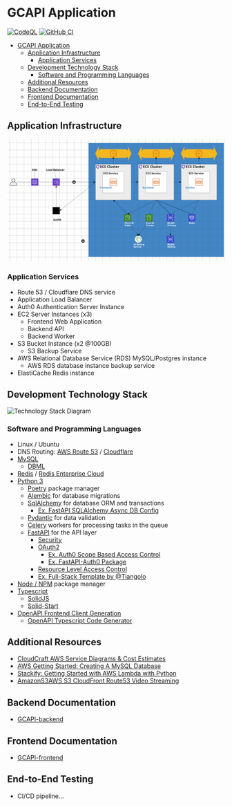 # GCAPI Application

[![CodeQL](https://github.com/joeygrable94/GCAPI/actions/workflows/codeql.yml/badge.svg)](https://github.com/joeygrable94/GCAPI/actions/workflows/codeql.yml) [![GitHub CI](https://github.com/joeygrable94/GCAPI/actions/workflows/ci.yml/badge.svg)](https://github.com/joeygrable94/GCAPI/actions/workflows/ci.yml)

- [GCAPI Application](#gcapi-application)
  - [Application Infrastructure](#application-infrastructure)
    - [Application Services](#application-services)
  - [Development Technology Stack](#development-technology-stack)
    - [Software and Programming Languages](#software-and-programming-languages)
  - [Additional Resources](#additional-resources)
  - [Backend Documentation](#backend-documentation)
  - [Frontend Documentation](#frontend-documentation)
  - [End-to-End Testing](#end-to-end-testing)

## Application Infrastructure

![Insfratructure Diagram](./docs/img/gcapi-aws-infrastructure-2d.png)

### Application Services

- Route 53 / Cloudflare DNS service
- Application Load Balancer
- Auth0 Authentication Server Instance
- EC2 Server Instances (x3)
  - Frontend Web Application
  - Backend API
  - Backend Worker
- S3 Bucket Instance (x2 @100GB)
  - S3 Backup Service
- AWS Relational Database Service (RDS) MySQL/Postgres instance
  - AWS RDS database instance backup service
- ElastiCache Redis instance

## Development Technology Stack

![Technology Stack Diagram](./docs/img/stack.png)

### Software and Programming Languages

- Linux / Ubuntu
- DNS Routing: [AWS Route 53](https://aws.amazon.com/route53/) / [Cloudflare](https://www.cloudflare.com/)
- [MySQL](https://www.mysql.com/)
  - [DBML](https://dbml.dbdiagram.io/home/#intro)
- [Redis](https://redis.io/) / [Redis Enterprise Cloud](https://redis.com/redis-enterprise-cloud/)
- [Python 3](https://www.python.org/)
  - [Poetry](https://python-poetry.org/) package manager
  - [Alembic](https://alembic.sqlalchemy.org/en/latest/) for database migrations
  - [SqlAlchemy](https://docs.sqlalchemy.org/en/20/) for database ORM and transactions
    - [Ex. FastAPI SQLAlchemy Async DB Config](https://rogulski.it/blog/fastapi-async-db/)
  - [Pydantic](https://docs.pydantic.dev/latest/) for data validation
  - [Celery](https://docs.celeryq.dev/en/stable/index.html) workers for
  processing tasks in the queue
  - [FastAPI](https://fastapi.tiangolo.com/) for the API layer
    - [Security](https://fastapi.tiangolo.com/tutorial/security/)
    - [OAuth2](https://fastapi.tiangolo.com/tutorial/security/oauth2-jwt/)
      - [Ex. Auth0 Scope Based Access Control](https://github.com/auth0-developer-hub/api_fastapi_python_hello-world/tree/basic-role-based-access-control)
      - [Ex. FastAPI-Auth0 Package](https://github.com/dorinclisu/fastapi-auth0)
    - [Resource Level Access Control](https://github.com/holgi/fastapi-permissions/blob/master/README.md)
    - [Ex. Full-Stack Template by @Tiangolo](https://github.com/tiangolo/full-stack-fastapi-postgresql/blob/master/%7B%7Bcookiecutter.project_slug%7D%7D/README.md)
- [Node / NPM](https://www.npmjs.com/) package manager
- [Typescript](https://www.typescriptlang.org/)
  - [SolidJS](https://www.solidjs.com/)
  - [Solid-Start](https://start.solidjs.com/getting-started/what-is-solidstart)
- [OpenAPI Frontend Client Generation](https://fastapi.tiangolo.com/advanced/generate-clients/)
  - [OpenAPI Typescript Code Generator](https://github.com/ferdikoomen/openapi-typescript-codegen)

## Additional Resources

- [CloudCraft AWS Service Diagrams & Cost Estimates](https://www.cloudcraft.co/)
- [AWS Getting Started: Creating A MySQL Database](https://aws.amazon.com/getting-started/hands-on/create-mysql-db/)
- [Stackify: Getting Started with AWS Lambda with Python](https://stackify.com/aws-lambda-with-python-a-complete-getting-started-guide/)
- [AmazonS3AWS S3 CloudFront Route53 Video Streaming](https://docs.aws.amazon.com/AmazonS3/latest/userguide/tutorial-s3-cloudfront-route53-video-streaming.html)

## Backend Documentation

- [GCAPI-backend](https://github.com/joeygrable94/GCAPI-backend)

## Frontend Documentation

- [GCAPI-frontend](https://github.com/joeygrable94/GCAPI-frontend)

## End-to-End Testing

- CI/CD pipeline...
